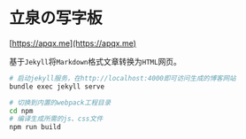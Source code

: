# 立泉の写字板

[https://apqx.me](https://apqx.me)

基于`Jekyll`将`Markdown`格式文章转换为`HTML`网页。

```sh
# 启动jekyll服务，在http://localhost:4000即可访问生成的博客网站
bundle exec jekyll serve

# 切换到内置的webpack工程目录
cd npm
# 编译生成所需的js、css文件
npm run build
```